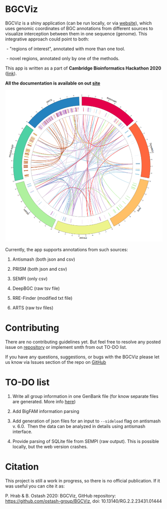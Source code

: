 # BGCViz

BGCViz is a shiny application (can be run locally, or via [website](https://biopavlohrab.shinyapps.io/BGCViz/)), which uses genomic coordinates of BGC annotations from different sources to visualize interception between them in one sequence (genome). This integrative approach could point to both:

 - "regions of interest", annotated with more than one tool.

 - novel regions, annotated only by one of the methods.

  

This app is written as a part of **Cambridge Bioinformatics Hackathon 2020** ([link](https://cambiohack.uk)). 

 
**All the documentation is available on out [site](https://ostash-group.github.io/BGCViz/#/)**


![Biocircos](images/biocircos.png)

  

Currently, the app supports annotations from such sources:

1. Antismash (both json and csv)

2. PRISM (both json and csv)

3. SEMPI (only csv)

4. DeepBGC (raw tsv file)

5. RRE-Finder (modified txt file)

6. ARTS (raw tsv files)



# Contributing

There are no contributing guidelines yet. But feel free to resolve any posted issue on [repository](https://github.com/ostash-group/BGCViz/issues) or implement smth from out TO-DO list. 

If you have any questions, suggestions, or bugs with the BGCViz please let us know via Issues section of the repo on [GitHub](https://github.com/ostash-group/BGCViz/issues)

# TO-DO list

1. Write all group information in one GenBank file (for know separate files are generated. More info [here](Additional_analysis.md))

2. Add BigFAM information parsing

3. Add generation of json files for an input to `--sideload` flag on antismash v. 6.0.  Then the data can be analyzed in details using antismash interface.

4. Provide parsing of SQLite file from SEMPI (raw output). This is possible locally, but the web version crashes.

  

# Citation

This project is still a work in progress, so there is no official publication. If it was useful you can cite it as: 

P. Hrab & B. Ostash 2020: BGCViz, GitHub repository: https://github.com/ostash-group/BGCViz, doi: 10.13140/RG.2.2.23431.01444
